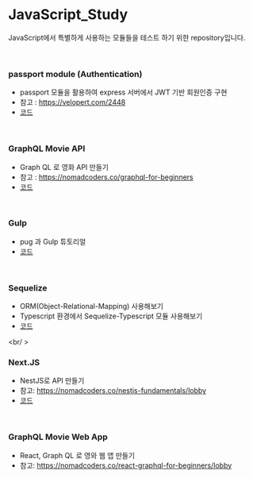 # JavaScript_Study

JavaScript에서 특별하게 사용하는 모듈들을 테스트 하기 위한 repository입니다.

<br/>

### passport module (Authentication)

- passport 모듈을 활용하여 express 서버에서 JWT 기반 회원인증 구현
- 참고 : https://velopert.com/2448
- [코드](./passport-jwt-test/)

<br/>

### GraphQL Movie API

- Graph QL 로 영화 API 만들기
- 참고 : https://nomadcoders.co/graphql-for-beginners
- [코드](./graphql-API/)

<br />

### Gulp

- pug 과 Gulp 튜토리얼
- [코드](./gulp_test/)

<br />

### Sequelize

- ORM(Object-Relational-Mapping) 사용해보기
- Typescript 환경에서 Sequelize-Typescript 모듈 사용해보기
- [코드](./sequelize/)

<br/ >

### Next.JS

- NestJS로 API 만들기
- 참고: https://nomadcoders.co/nestjs-fundamentals/lobby
- [코드](./nestjs-study)

<br />

### GraphQL Movie Web App

- React, Graph QL 로 영와 웹 앱 만들기
- 참고: https://nomadcoders.co/react-graphql-for-beginners/lobby
